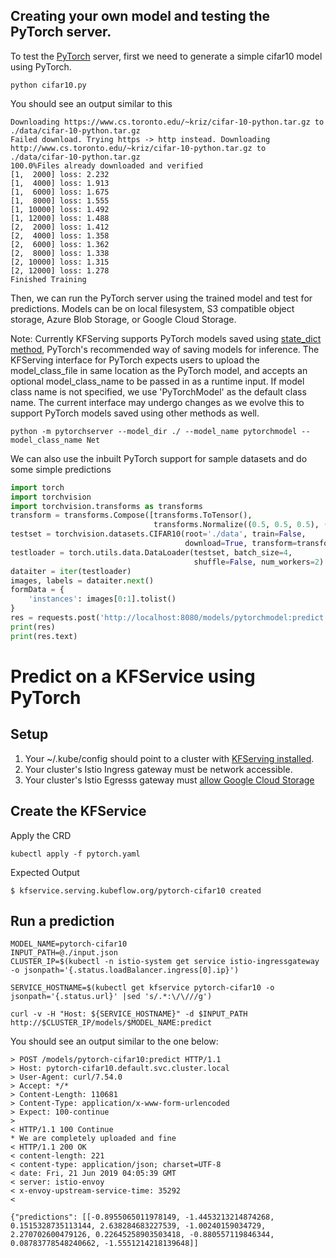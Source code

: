 ## Creating your own model and testing the PyTorch server.

To test the [PyTorch](https://pytorch.org/) server, first we need to generate a simple cifar10 model using PyTorch. 

```shell
python cifar10.py
```
You should see an output similar to this

```shell
Downloading https://www.cs.toronto.edu/~kriz/cifar-10-python.tar.gz to ./data/cifar-10-python.tar.gz
Failed download. Trying https -> http instead. Downloading http://www.cs.toronto.edu/~kriz/cifar-10-python.tar.gz to ./data/cifar-10-python.tar.gz
100.0%Files already downloaded and verified
[1,  2000] loss: 2.232
[1,  4000] loss: 1.913
[1,  6000] loss: 1.675
[1,  8000] loss: 1.555
[1, 10000] loss: 1.492
[1, 12000] loss: 1.488
[2,  2000] loss: 1.412
[2,  4000] loss: 1.358
[2,  6000] loss: 1.362
[2,  8000] loss: 1.338
[2, 10000] loss: 1.315
[2, 12000] loss: 1.278
Finished Training
```

Then, we can run the PyTorch server using the trained model and test for predictions. Models can be on local filesystem, S3 compatible object storage, Azure Blob Storage, or Google Cloud Storage. 

Note: Currently KFServing supports PyTorch models saved using [state_dict method](https://pytorch.org/tutorials/beginner/saving_loading_models.html#saving-loading-model-for-inference), PyTorch's recommended way of saving models for inference. The KFServing interface for PyTorch expects users to upload the model_class_file in same location as the PyTorch model, and accepts an optional model_class_name to be passed in as a runtime input. If model class name is not specified, we use 'PyTorchModel' as the default class name. The current interface may undergo changes as we evolve this to support PyTorch models saved using other methods as well.

```shell
python -m pytorchserver --model_dir ./ --model_name pytorchmodel --model_class_name Net
```

We can also use the inbuilt PyTorch support for sample datasets and do some simple predictions

```python
import torch
import torchvision
import torchvision.transforms as transforms
transform = transforms.Compose([transforms.ToTensor(),
                                transforms.Normalize((0.5, 0.5, 0.5), (0.5, 0.5, 0.5))])
testset = torchvision.datasets.CIFAR10(root='./data', train=False,
                                       download=True, transform=transform)
testloader = torch.utils.data.DataLoader(testset, batch_size=4,
                                         shuffle=False, num_workers=2)
dataiter = iter(testloader)
images, labels = dataiter.next()
formData = {
    'instances': images[0:1].tolist()
}
res = requests.post('http://localhost:8080/models/pytorchmodel:predict', json=formData)
print(res)
print(res.text)
```

# Predict on a KFService using PyTorch

## Setup
1. Your ~/.kube/config should point to a cluster with [KFServing installed](https://github.com/kubeflow/kfserving/blob/master/docs/DEVELOPER_GUIDE.md#deploy-kfserving).
2. Your cluster's Istio Ingress gateway must be network accessible.
3. Your cluster's Istio Egresss gateway must [allow Google Cloud Storage](https://knative.dev/docs/serving/outbound-network-access/)

## Create the KFService

Apply the CRD
```
kubectl apply -f pytorch.yaml
```

Expected Output
```
$ kfservice.serving.kubeflow.org/pytorch-cifar10 created
```

## Run a prediction

```
MODEL_NAME=pytorch-cifar10
INPUT_PATH=@./input.json
CLUSTER_IP=$(kubectl -n istio-system get service istio-ingressgateway -o jsonpath='{.status.loadBalancer.ingress[0].ip}')

SERVICE_HOSTNAME=$(kubectl get kfservice pytorch-cifar10 -o jsonpath='{.status.url}' |sed 's/.*:\/\///g')

curl -v -H "Host: ${SERVICE_HOSTNAME}" -d $INPUT_PATH http://$CLUSTER_IP/models/$MODEL_NAME:predict
```

You should see an output similar to the one below:

```
> POST /models/pytorch-cifar10:predict HTTP/1.1
> Host: pytorch-cifar10.default.svc.cluster.local
> User-Agent: curl/7.54.0
> Accept: */*
> Content-Length: 110681
> Content-Type: application/x-www-form-urlencoded
> Expect: 100-continue
> 
< HTTP/1.1 100 Continue
* We are completely uploaded and fine
< HTTP/1.1 200 OK
< content-length: 221
< content-type: application/json; charset=UTF-8
< date: Fri, 21 Jun 2019 04:05:39 GMT
< server: istio-envoy
< x-envoy-upstream-service-time: 35292
< 

{"predictions": [[-0.8955065011978149, -1.4453213214874268, 0.1515328735113144, 2.638284683227539, -1.00240159034729, 2.270702600479126, 0.22645258903503418, -0.880557119846344, 0.08783778548240662, -1.5551214218139648]]
```
